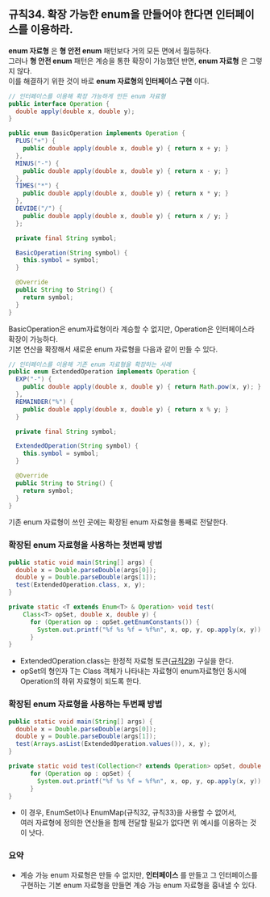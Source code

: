 ## 규칙34. 확장 가능한 enum을 만들어야 한다면 인터페이스를 이용하라.
__enum 자료형__ 은 __형 안전 enum__ 패턴보다 거의 모든 면에서 월등하다.  
그러나 __형 안전 enum__ 패턴은 계승을 통한 확장이 가능했던 반면, __enum 자료형__ 은 그렇지 않다.  
이를 해결하기 위한 것이 바로 __enum 자료형의 인터페이스 구현__ 이다.

```JAVA
// 인터페이스를 이용해 확장 가능하게 만든 enum 자료형
public interface Operation {
  double apply(double x, double y);
}

public enum BasicOperation implements Operation {
  PLUS("+") {
    public double apply(double x, double y) { return x + y; }
  },
  MINUS("-") {
    public double apply(double x, double y) { return x - y; }
  },
  TIMES("*") {
    public double apply(double x, double y) { return x * y; }
  },
  DEVIDE("/") {
    public double apply(double x, double y) { return x / y; }
  };

  private final String symbol;

  BasicOperation(String symbol) {
    this.symbol = symbol;
  }

  @Override
  public String to String() {
    return symbol;
  }
}
```

BasicOperation은 enum자료형이라 계승할 수 없지만, Operation은 인터페이스라 확장이 가능하다.  
기본 연산을 확장해서 새로운 enum 자료형을 다음과 같이 만들 수 있다.

```JAVA
// 인터페이스를 이용해 기존 enum 자료형을 확장하는 사례
public enum ExtendedOperation implements Operation {
  EXP("-") {
    public double apply(double x, double y) { return Math.pow(x, y); }
  },
  REMAINDER("%") {
    public double apply(double x, double y) { return x % y; }
  }

  private final String symbol;

  ExtendedOperation(String symbol) {
    this.symbol = symbol;
  }

  @Override
  public String to String() {
    return symbol;
  }
}
```

기존 enum 자료형이 쓰인 곳에는 확장된 enum 자료형을 통째로 전달한다.

### 확장된 enum 자료형을 사용하는 첫번째 방법
```JAVA
public static void main(String[] args) {
  double x = Double.parseDouble(args[0]);
  double y = Double.parseDouble(args[1]);
  test(ExtendedOperation.class, x, y);
}

private static <T extends Enum<T> & Operation> void test(
    Class<T> opSet, double x, double y) {
      for (Operation op : opSet.getEnumConstants()) {
        System.out.printf("%f %s %f = %f%n", x, op, y, op.apply(x, y));
      }
}
```
- ExtendedOperation.class는 한정적 자료형 토큰([규칙29](/Chapter5/Rule29.md)) 구실을 한다.
- opSet의 형인자 T는 Class 객체가 나타내는 자료형이 enum자료형인 동시에 Operation의 하위 자료형이 되도록 한다.

### 확장된 enum 자료형을 사용하는 두번째 방법
```JAVA
public static void main(String[] args) {
  double x = Double.parseDouble(args[0]);
  double y = Double.parseDouble(args[1]);
  test(Arrays.asList(ExtendedOperation.values()), x, y);
}

private static void test(Collection<? extends Operation> opSet, double x, double y) {
      for (Operation op : opSet) {
        System.out.printf("%f %s %f = %f%n", x, op, y, op.apply(x, y));
      }
}
```
- 이 경우, EnumSet이나 EnumMap(규칙32, 규칙33)을 사용할 수 없어서,  
여러 자료형에 정의한 연산들을 함께 전달할 필요가 없다면 위 예시를 이용하는 것이 낫다.

### 요약
- 계승 가능 enum 자료형은 만들 수 없지만, __인터페이스__ 를 만들고 그 인터페이스를 구현하는 기본 enum 자료형을 만들면 계승 가능 enum 자료형을 흉내낼 수 있다.
